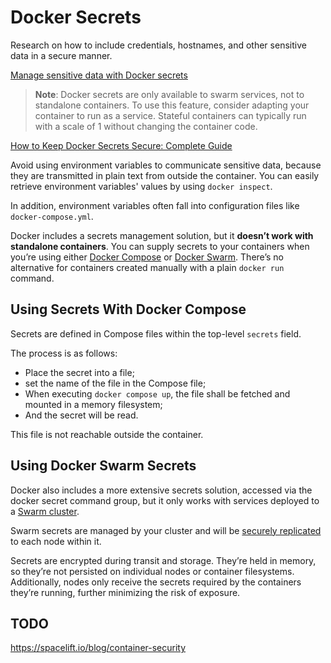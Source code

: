 # Docker Secrets

Research on how to include credentials, hostnames, and other sensitive data in a secure manner.

[Manage sensitive data with Docker secrets](https://docs.docker.com/engine/swarm/secrets/)

> **Note**: Docker secrets are only available to swarm services, not to standalone containers. To use this feature, consider adapting your container to run as a service. Stateful containers can typically run with a scale of 1 without changing the container code.

[How to Keep Docker Secrets Secure: Complete Guide](https://spacelift.io/blog/docker-secrets)

Avoid using environment variables to communicate sensitive data, because they are transmitted in plain text from outside the container. You can easily retrieve environment variables' values by using `docker inspect`.

In addition, environment variables often fall into configuration files like `docker-compose.yml`.

Docker includes a secrets management solution, but it **doesn’t work with standalone containers**. You can supply secrets to your containers when you’re using either [Docker Compose](https://docs.docker.com/compose) or [Docker Swarm](https://docs.docker.com/engine/swarm). There’s no alternative for containers created manually with a plain `docker run` command.

## Using Secrets With Docker Compose

Secrets are defined in Compose files within the top-level `secrets` field.

The process is as follows:

- Place the secret into a file;
- set the name of the file in the Compose file;
- When executing `docker compose up`, the file shall be fetched and mounted in a memory filesystem;
- And the secret will be read.

This file is not reachable outside the container.

## Using Docker Swarm Secrets

Docker also includes a more extensive secrets solution, accessed via the docker secret command group, but it only works with services deployed to a [Swarm cluster](https://docs.docker.com/engine/swarm/).

Swarm secrets are managed by your cluster and will be [securely replicated](https://docs.docker.com/engine/swarm/secrets/#how-docker-manages-secrets) to each node within it.

Secrets are encrypted during transit and storage. They’re held in memory, so they’re not persisted on individual nodes or container filesystems. Additionally, nodes only receive the secrets required by the containers they’re running, further minimizing the risk of exposure.

## TODO

<https://spacelift.io/blog/container-security>
